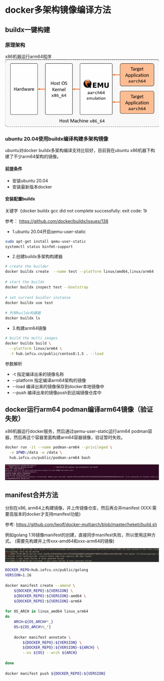 # docker多架构镜像编译方法

## buildx一键构建

### 原理架构

x86机器运行arm64程序
![](2022-03-13-13-55-18.png)

### ubuntu 20.04使用buildx编译构建多架构镜像

ubuntu对docker buildx多架构编译支持比较好，目前我在ubuntu x86机器下构建了不少arm64架构的镜像。

#### 前提条件

* 安装ubuntu 20.04
* 安装最新版本docker


#### 安装配置buildx
关键字《docker buildx gcc did not complete successfully: exit code: 1》

参考： https://github.com/docker/buildx/issues/138

* 1.ubuntu 20.04开启qemu-user-static

```bash
sudo apt-get install qemu-user-static
systemctl status binfmt-support
```

* 2.创建buildx多架构构建器

```bash
# create the builder
docker buildx create  --name test --platform linux/amd64,linux/arm64

# start the buildx
docker buildx inspect test --bootstrap

# set current buidler instance
docker buildx use test

# 列举buildx构建器
docker buildx ls
```

* 3.构建arm64镜像

```bash
# build the multi images
docker buildx build \
  --platform linux/arm64 \
  -t hub.iefcu.cn/public/centos8:1.5 . --load
```

参数解析
* -t 指定编译出来的镜像名称
* --platform 指定编译arm64架构的镜像
* --load 编译出来的镜像保存到docker本地镜像中
* --push 编译出来的镜像push到远端镜像仓库中

## docker运行arm64 podman编译arm64镜像（验证失败）

x86机器运行docker服务，然后通过qemu-user-static运行arm64 podman容器，然后再这个容器里面构建arm64容器镜像，验证暂时失败。

```bash
docker run -it --name podman-arm64 --privileged \
  -v $PWD:/data -w /data \
  hub.iefcu.cn/public/podman-arm64 bash
```

![](2022-03-13-16-57-35.png)

## manifest合并方法

分别在x86, arm64上构建镜像，并上传镜像仓库，然后再合并manifest
(XXX:需要高版本的docker才支持manifest功能)

参考: https://github.com/lwolf/docker-multiarch/blob/master/heketi/build.sh

例如golang 1.16镜像manifest的创建，直接同步manifest失败，所以使用这种方式。
(需要先构建并上传xxx-amd64和xxx-arm64的镜像)

![](2022-03-02-16-08-37.png)

```bash
DOCKER_REPO=hub.iefcu.cn/public/golang
VERSION=1.16

docker manifest create --amend \
    ${DOCKER_REPO}:${VERSION} \
    ${DOCKER_REPO}:${VERSION}-amd64 \
    ${DOCKER_REPO}:${VERSION}-arm64

for OS_ARCH in linux_amd64 linux_arm64
do
    ARCH=${OS_ARCH#*_}
    OS=${OS_ARCH%%_*}

    docker manifest annotate \
        ${DOCKER_REPO}:${VERSION} \
        ${DOCKER_REPO}:${VERSION}-${ARCH} \
        --os ${OS} --arch ${ARCH}

done

docker manifest push ${DOCKER_REPO}:${VERSION}
```
